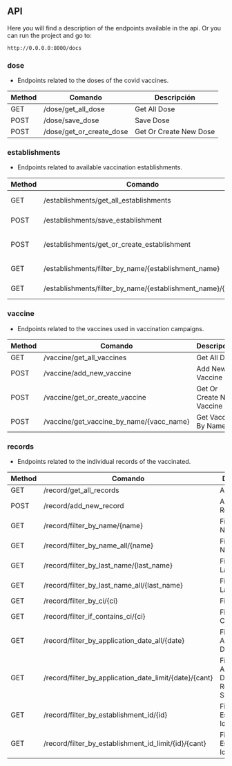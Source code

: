 ## API
Here you will find a description of the endpoints available in the api.
Or you can run the project and go to:

```
http://0.0.0.0:8000/docs
```



### dose
  - Endpoints related to the doses of the covid vaccines.

|Method| Comando | Descripción |
|---| --- | --- |
|GET|/dose/get_all_dose|Get All Dose|
|POST|/dose/save_dose|Save Dose|
|POST|/dose/get_or_create_dose|Get Or Create New Dose|

### establishments
  - Endpoints related to available vaccination establishments.

|Method| Comando | Descripción |
|---| --- | --- |
|GET|/establishments/get_all_establishments|Get All Establishments|
|POST|/establishments/save_establishment|Save Establishment|
|POST|/establishments/get_or_create_establishment|Get Or Create New Establishment|
|GET|/establishments/filter_by_name/{establishment_name}|Establishment By Name|
|GET|/establishments/filter_by_name/{establishment_name}/{cant}|Establishment By Name Cant|

### vaccine
  - Endpoints related to the vaccines used in vaccination campaigns.

|Method| Comando | Descripción |
|---| --- | --- |
|GET|/vaccine/get_all_vaccines|Get All Dose|
|POST|/vaccine/add_new_vaccine|Add New Vaccine|
|POST|/vaccine/get_or_create_vaccine|Get Or Create New Vaccine|
|POST|/vaccine/get_vaccine_by_name/{vacc_name}|Get Vaccine By Name|

### records
  - Endpoints related to the individual records of the vaccinated.

|Method| Comando | Descripción |
|---| --- | --- |
|GET|/record/get_all_records|All Records|
|POST|/record/add_new_record|Add New Record|
|GET|/record/filter_by_name/{name}|Fileter By Name|
|GET|/record/filter_by_name_all/{name}|Fileter By Name All|
|GET|/record/filter_by_last_name/{last_name}|Fileter By Last Name|
|GET|/record/filter_by_last_name_all/{last_name}|Fileter By Last Name All|
|GET|/record/filter_by_ci/{ci}|Fileter By Ci|
|GET|/record/filter_if_contains_ci/{ci}|Fileter If Contains Ci|
|GET|/record/filter_by_application_date_all/{date}|Filter By Application Date All|
|GET|/record/filter_by_application_date_limit/{date}/{cant}|Filter By Application Date Restricted Size|
|GET|/record/filter_by_establishment_id/{id}|Filter By Establishment Id|
|GET|/record/filter_by_establishment_id_limit/{id}/{cant}|Filter By Establishment Id Limit|


